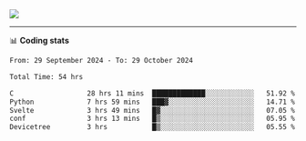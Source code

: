 <picture>
  <source
  srcset="https://github-readme-stats.vercel.app/api?username=sant0s12&show_icons=true&theme=dark"
  media="(prefers-color-scheme: dark)"
  />
  <source
  srcset="https://github-readme-stats.vercel.app/api?username=sant0s12&show_icons=true"
  media="(prefers-color-scheme: light)"
  />
  <img src="https://github-readme-stats.vercel.app/api?username=sant0s12&show_icons=true" />
</picture>

---

📊 **Coding stats**

<!--START_SECTION:waka-->

```txt
From: 29 September 2024 - To: 29 October 2024

Total Time: 54 hrs

C                  28 hrs 11 mins  █████████████░░░░░░░░░░░░   51.92 %
Python             7 hrs 59 mins   ███▓░░░░░░░░░░░░░░░░░░░░░   14.71 %
Svelte             3 hrs 49 mins   █▓░░░░░░░░░░░░░░░░░░░░░░░   07.05 %
conf               3 hrs 13 mins   █▒░░░░░░░░░░░░░░░░░░░░░░░   05.95 %
Devicetree         3 hrs           █▒░░░░░░░░░░░░░░░░░░░░░░░   05.55 %
```

<!--END_SECTION:waka-->
